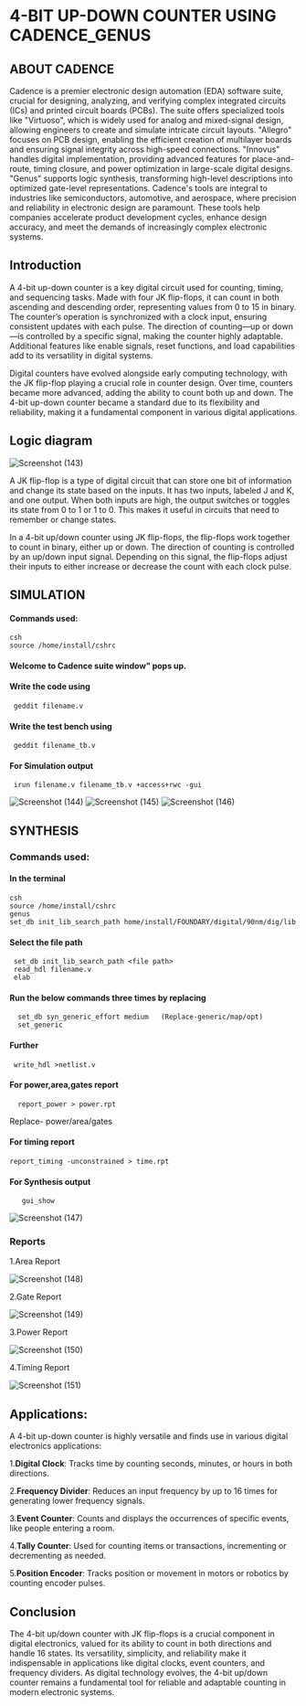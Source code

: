 # 4-BIT UP-DOWN COUNTER USING CADENCE_GENUS
## ABOUT CADENCE
Cadence is a premier electronic design automation (EDA) software suite, crucial for designing, analyzing, and verifying complex integrated circuits (ICs) and printed circuit boards (PCBs). The suite offers specialized tools like "Virtuoso", which is widely used for analog and mixed-signal design, allowing engineers to create and simulate intricate circuit layouts. "Allegro" focuses on PCB design, enabling the efficient creation of multilayer boards and ensuring signal integrity across high-speed connections. "Innovus" handles digital implementation, providing advanced features for place-and-route, timing closure, and power optimization in large-scale digital designs. "Genus" supports logic synthesis, transforming high-level descriptions into optimized gate-level representations. Cadence's tools are integral to industries like semiconductors, automotive, and aerospace, where precision and reliability in electronic design are paramount. These tools help companies accelerate product development cycles, enhance design accuracy, and meet the demands of increasingly complex electronic systems.

## Introduction

</p> A 4-bit up-down counter is a key digital circuit used for counting, timing, and sequencing tasks. Made with four JK flip-flops, it can count in both ascending and descending order, representing values from 0 to 15 in binary. The counter’s operation is synchronized with a clock input, ensuring consistent updates with each pulse. The direction of counting—up or down—is controlled by a specific signal, making the counter highly adaptable. Additional features like enable signals, reset functions, and load capabilities add to its versatility in digital systems. </p>

</p> Digital counters have evolved alongside early computing technology, with the JK flip-flop playing a crucial role in counter design. Over time, counters became more advanced, adding the ability to count both up and down. The 4-bit up-down counter became a standard due to its flexibility and reliability, making it a fundamental component in various digital applications. </p>

## **Logic diagram**
![Screenshot (143)](https://github.com/user-attachments/assets/eaafa830-9769-4673-9317-ef59f68b5344)


 </p> A JK flip-flop is a type of digital circuit that can store one bit of information and change its state based on the inputs. It has two inputs, labeled J and K, and one output. When both inputs are high, the output switches or toggles its state from 0 to 1 or 1 to 0. This makes it useful in circuits that need to remember or change states. </p>

</p> In a 4-bit up/down counter using JK flip-flops, the flip-flops work together to count in binary, either up or down. The direction of counting is controlled by an up/down input signal. Depending on this signal, the flip-flops adjust their inputs to either increase or decrease the count with each clock pulse. </p>

## **SIMULATION**
####  Commands used:
    csh
    source /home/install/cshrc
 
#### Welcome to Cadence suite window" pops up.
#### Write the code using
     geddit filename.v 
####  Write the test bench using
     geddit filename_tb.v
####  For Simulation output
     irun filename.v filename_tb.v +access+rwc -gui
![Screenshot (144)](https://github.com/user-attachments/assets/5da5884b-94f9-4684-b3e3-ce4f773e34a4)
![Screenshot (145)](https://github.com/user-attachments/assets/39a7e6df-98f7-446c-99ff-80d3b6153a5c)
![Screenshot (146)](https://github.com/user-attachments/assets/50aa195f-c0d4-4abc-919a-21aab96aac7d)


## **SYNTHESIS**
### Commands used:
#### In the terminal
    csh
    source /home/install/cshrc
    genus
    set_db init_lib_search_path home/install/FOUNDARY/digital/90nm/dig/lib
#### Select the file path
     set_db init_lib_search_path <file path>
     read_hdl filename.v 
     elab
#### Run the below commands three times by replacing
      set_db syn_generic_effort medium   (Replace-generic/map/opt)
      set_generic
#### Further
     write_hdl >netlist.v
#### For power,area,gates report
      report_power > power.rpt
</p> Replace- power/area/gates </p>

#### For timing report
    report_timing -unconstrained > time.rpt 
####  For Synthesis output
       gui_show
 ![Screenshot (147)](https://github.com/user-attachments/assets/488f528e-e00f-43f2-aa85-b3bbc498a8f0)


### **Reports**
</p> 1.Area Report </p>

![Screenshot (148)](https://github.com/user-attachments/assets/e1c07352-0fa0-4e53-8d70-7ebf1d11bc48)

</p> 2.Gate Report </p>

![Screenshot (149)](https://github.com/user-attachments/assets/b7ee2493-58e7-4306-9246-120f495f4e07)

</p> 3.Power Report </p>

![Screenshot (150)](https://github.com/user-attachments/assets/4fb9453a-d8a7-4ca4-98ff-a31212fc7871)

</p> 4.Timing Report </p>

![Screenshot (151)](https://github.com/user-attachments/assets/82ff025e-e331-417c-a3e8-6e631b3e7d0b)

## **Applications:**
</p> A 4-bit up-down counter is highly versatile and finds use in various digital electronics applications:</p>

1.**Digital Clock**: Tracks time by counting seconds, minutes, or hours in both directions.</p>
2.**Frequency Divider**: Reduces an input frequency by up to 16 times for generating lower frequency signals.</p>
3.**Event Counter**: Counts and displays the occurrences of specific events, like people entering a room.</p>
4.**Tally Counter**: Used for counting items or transactions, incrementing or decrementing as needed.</p>
5.**Position Encoder**: Tracks position or movement in motors or robotics by counting encoder pulses.</p>

## **Conclusion**
</p> The 4-bit up/down counter with JK flip-flops is a crucial component in digital electronics, valued for its ability to count in both directions and handle 16 states. Its versatility, simplicity, and reliability make it indispensable in applications like digital clocks, event counters, and frequency dividers. As digital technology evolves, the 4-bit up/down counter remains a fundamental tool for reliable and adaptable counting in modern electronic systems.</p>
      
      



    
